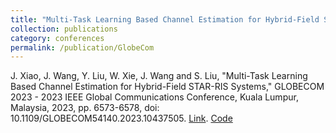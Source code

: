 ```yaml
---
title: "Multi-Task Learning Based Channel Estimation for Hybrid-Field STAR-RIS Systems"
collection: publications
category: conferences
permalink: /publication/GlobeCom
---
```


J. Xiao, J. Wang, Y. Liu, W. Xie, J. Wang and S. Liu, "Multi-Task Learning Based Channel Estimation for Hybrid-Field STAR-RIS Systems," GLOBECOM 2023 - 2023 IEEE Global Communications Conference, Kuala Lumpur, Malaysia, 2023, pp. 6573-6578, doi: 10.1109/GLOBECOM54140.2023.10437505. [Link](https://ieeexplore.ieee.org/document/10437505). [Code](https://ieeexplore.ieee.org/document/10437505)
